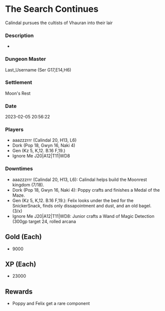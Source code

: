 # The Search Continues
Calindal pursues the cultists of Vhauran into their lair
### Description
-
### Dungeon Master
Last_Username (Ser G17,E14,H6)
### Settlement
Moon's Rest
### Date
2023-02-05 20:56:22
### Players
* aaazzzrrr (Calindal 20, H13, L6)
* Dork (Pop 18, Gwyn 16, Naki 4)
* Gen (Kz 5, K,12. B.16 F,19.)
* Ignore Me J20|A12|T11|WD8
### Downtimes
* aaazzzrrr (Calindal 20, H13, L6): Calindal helps build the Moonrest kingdom (7/18).
* Dork (Pop 18, Gwyn 16, Naki 4): Poppy crafts and finishes a Medal of the Maze.
* Gen (Kz 5, K,12. B.16 F,19.): Felix looks under the bed for the SnickerSnack, finds only dissapointment and dust, and an old bagel. (3/x)
* Ignore Me J20|A12|T11|WD8: Junior crafts a Wand of Magic Detection (300gp target 24, rolled arcana
## Gold (Each)
* 9000
## XP (Each)
* 23000
## Rewards
* Poppy and Felix get a rare component